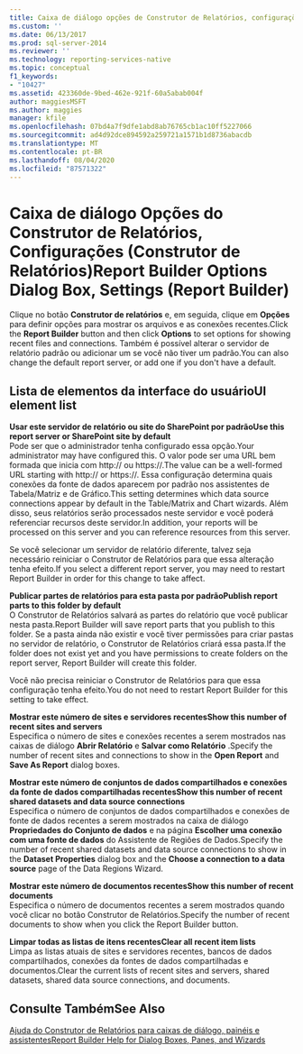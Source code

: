 ```yaml
---
title: Caixa de diálogo opções de Construtor de Relatórios, configurações (Construtor de Relatórios) | Microsoft Docs
ms.custom: ''
ms.date: 06/13/2017
ms.prod: sql-server-2014
ms.reviewer: ''
ms.technology: reporting-services-native
ms.topic: conceptual
f1_keywords:
- "10427"
ms.assetid: 423360de-9bed-462e-921f-60a5abab004f
author: maggiesMSFT
ms.author: maggies
manager: kfile
ms.openlocfilehash: 07bd4a7f9dfe1abd8ab76765cb1ac10ff5227066
ms.sourcegitcommit: ad4d92dce894592a259721a1571b1d8736abacdb
ms.translationtype: MT
ms.contentlocale: pt-BR
ms.lasthandoff: 08/04/2020
ms.locfileid: "87571322"
---
```

# <a name="report-builder-options-dialog-box-settings-report-builder"></a><span data-ttu-id="31f1e-102">Caixa de diálogo Opções do Construtor de Relatórios, Configurações (Construtor de Relatórios)</span><span class="sxs-lookup"><span data-stu-id="31f1e-102">Report Builder Options Dialog Box, Settings (Report Builder)</span></span>
  <span data-ttu-id="31f1e-103">Clique no botão **Construtor de relatórios** e, em seguida, clique em **Opções** para definir opções para mostrar os arquivos e as conexões recentes.</span><span class="sxs-lookup"><span data-stu-id="31f1e-103">Click the **Report Builder** button and then click **Options** to set options for showing recent files and connections.</span></span> <span data-ttu-id="31f1e-104">Também é possível alterar o servidor de relatório padrão ou adicionar um se você não tiver um padrão.</span><span class="sxs-lookup"><span data-stu-id="31f1e-104">You can also change the default report server, or add one if you don't have a default.</span></span>  
  
## <a name="ui-element-list"></a><span data-ttu-id="31f1e-105">Lista de elementos da interface do usuário</span><span class="sxs-lookup"><span data-stu-id="31f1e-105">UI element list</span></span>  
 <span data-ttu-id="31f1e-106">**Usar este servidor de relatório ou site do SharePoint por padrão**</span><span class="sxs-lookup"><span data-stu-id="31f1e-106">**Use this report server or SharePoint site by default**</span></span>  
 <span data-ttu-id="31f1e-107">Pode ser que o administrador tenha configurado essa opção.</span><span class="sxs-lookup"><span data-stu-id="31f1e-107">Your administrator may have configured this.</span></span> <span data-ttu-id="31f1e-108">O valor pode ser uma URL bem formada que inicia com http:// ou https://.</span><span class="sxs-lookup"><span data-stu-id="31f1e-108">The value can be a well-formed URL starting with http:// or https://.</span></span> <span data-ttu-id="31f1e-109">Essa configuração determina quais conexões da fonte de dados aparecem por padrão nos assistentes de Tabela/Matriz e de Gráfico.</span><span class="sxs-lookup"><span data-stu-id="31f1e-109">This setting determines which data source connections appear by default in the Table/Matrix and Chart wizards.</span></span> <span data-ttu-id="31f1e-110">Além disso, seus relatórios serão processados neste servidor e você poderá referenciar recursos deste servidor.</span><span class="sxs-lookup"><span data-stu-id="31f1e-110">In addition, your reports will be processed on this server and you can reference resources from this server.</span></span>  
  
 <span data-ttu-id="31f1e-111">Se você selecionar um servidor de relatório diferente, talvez seja necessário reiniciar o Construtor de Relatórios para que essa alteração tenha efeito.</span><span class="sxs-lookup"><span data-stu-id="31f1e-111">If you select a different report server, you may need to restart Report Builder in order for this change to take affect.</span></span>  
  
 <span data-ttu-id="31f1e-112">**Publicar partes de relatórios para esta pasta por padrão**</span><span class="sxs-lookup"><span data-stu-id="31f1e-112">**Publish report parts to this folder by default**</span></span>  
 <span data-ttu-id="31f1e-113">O Construtor de Relatórios salvará as partes do relatório que você publicar nesta pasta.</span><span class="sxs-lookup"><span data-stu-id="31f1e-113">Report Builder will save report parts that you publish to this folder.</span></span> <span data-ttu-id="31f1e-114">Se a pasta ainda não existir e você tiver permissões para criar pastas no servidor de relatório, o Construtor de Relatórios criará essa pasta.</span><span class="sxs-lookup"><span data-stu-id="31f1e-114">If the folder does not exist yet and you have permissions to create folders on the report server, Report Builder will create this folder.</span></span>  
  
 <span data-ttu-id="31f1e-115">Você não precisa reiniciar o Construtor de Relatórios para que essa configuração tenha efeito.</span><span class="sxs-lookup"><span data-stu-id="31f1e-115">You do not need to restart Report Builder for this setting to take effect.</span></span>  
  
 <span data-ttu-id="31f1e-116">**Mostrar este número de sites e servidores recentes**</span><span class="sxs-lookup"><span data-stu-id="31f1e-116">**Show this number of recent sites and servers**</span></span>  
 <span data-ttu-id="31f1e-117">Especifica o número de sites e conexões recentes a serem mostrados nas caixas de diálogo **Abrir Relatório** e **Salvar como Relatório** .</span><span class="sxs-lookup"><span data-stu-id="31f1e-117">Specify the number of recent sites and connections to show in the **Open Report** and **Save As Report** dialog boxes.</span></span>  
  
 <span data-ttu-id="31f1e-118">**Mostrar este número de conjuntos de dados compartilhados e conexões da fonte de dados compartilhadas recentes**</span><span class="sxs-lookup"><span data-stu-id="31f1e-118">**Show this number of recent shared datasets and data source connections**</span></span>  
 <span data-ttu-id="31f1e-119">Especifica o número de conjuntos de dados compartilhados e conexões de fonte de dados recentes a serem mostrados na caixa de diálogo **Propriedades do Conjunto de dados** e na página **Escolher uma conexão com uma fonte de dados** do Assistente de Regiões de Dados.</span><span class="sxs-lookup"><span data-stu-id="31f1e-119">Specify the number of recent shared datasets and data source connections to show in the **Dataset Properties** dialog box and the **Choose a connection to a data source** page of the Data Regions Wizard.</span></span>  
  
 <span data-ttu-id="31f1e-120">**Mostrar este número de documentos recentes**</span><span class="sxs-lookup"><span data-stu-id="31f1e-120">**Show this number of recent documents**</span></span>  
 <span data-ttu-id="31f1e-121">Especifica o número de documentos recentes a serem mostrados quando você clicar no botão Construtor de Relatórios.</span><span class="sxs-lookup"><span data-stu-id="31f1e-121">Specify the number of recent documents to show when you click the Report Builder button.</span></span>  
  
 <span data-ttu-id="31f1e-122">**Limpar todas as listas de itens recentes**</span><span class="sxs-lookup"><span data-stu-id="31f1e-122">**Clear all recent item lists**</span></span>  
 <span data-ttu-id="31f1e-123">Limpa as listas atuais de sites e servidores recentes, bancos de dados compartilhados, conexões da fontes de dados compartilhadas e documentos.</span><span class="sxs-lookup"><span data-stu-id="31f1e-123">Clear the current lists of recent sites and servers, shared datasets, shared data source connections, and documents.</span></span>  
  
## <a name="see-also"></a><span data-ttu-id="31f1e-124">Consulte Também</span><span class="sxs-lookup"><span data-stu-id="31f1e-124">See Also</span></span>  
 [<span data-ttu-id="31f1e-125">Ajuda do Construtor de Relatórios para caixas de diálogo, painéis e assistentes</span><span class="sxs-lookup"><span data-stu-id="31f1e-125">Report Builder Help for Dialog Boxes, Panes, and Wizards</span></span>](../report-builder-help-for-dialog-boxes-panes-and-wizards.md)  
  
  
